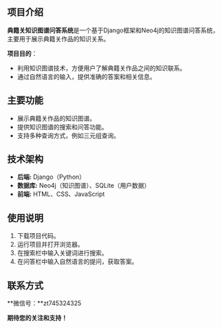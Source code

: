 ## 项目介绍

**典籍关知识图谱问答系统**是一个基于Django框架和Neo4j的知识图谱问答系统，主要用于展示典籍关作品的知识关系。

**项目目的**：

- 利用知识图谱技术，方便用户了解典籍关作品之间的知识联系。
- 通过自然语言的输入，提供准确的答案和相关信息。


## 主要功能

- 展示典籍关作品的知识图谱。
- 提供知识图谱的搜索和问答功能。
- 支持多种查询方式，例如三元组查询。


## 技术架构

- **后端:** Django（Python）
- **数据库:** Neo4j（知识图谱）、SQLite（用户数据）
- **前端:** HTML、CSS、JavaScript


## 使用说明

1. 下载项目代码。
2. 运行项目并打开浏览器。
3. 在搜索栏中输入关键词进行搜索。
4. 在问答栏中输入自然语言的提问，获取答案。

## 联系方式

**微信号：**zt745324325

**期待您的关注和支持！**
